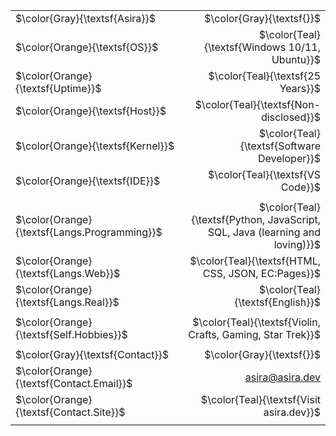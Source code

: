 <!--
Profile inspiration: https://github.com/Andrew6rant https://github.com/daria-stanilevici https://github.com/YassineMouden
Here are some ideas to get you started:
-->

|   |   |
|:---|---:|
|$\color{Gray}{\textsf{Asira}}$|$\color{Gray}{\textsf{}}$|
|$\color{Orange}{\textsf{OS}}$|$\color{Teal}{\textsf{Windows 10/11, Ubuntu}}$|
|$\color{Orange}{\textsf{Uptime}}$|$\color{Teal}{\textsf{25 Years}}$|
|$\color{Orange}{\textsf{Host}}$|$\color{Teal}{\textsf{Non-disclosed}}$|
|$\color{Orange}{\textsf{Kernel}}$|$\color{Teal}{\textsf{Software Developer}}$|
|$\color{Orange}{\textsf{IDE}}$|$\color{Teal}{\textsf{VS Code}}$|
|||
|$\color{Orange}{\textsf{Langs.Programming}}$|$\color{Teal}{\textsf{Python, JavaScript, SQL, Java (learning and loving)}}$|
|$\color{Orange}{\textsf{Langs.Web}}$|$\color{Teal}{\textsf{HTML, CSS, JSON, EC:Pages}}$|
|$\color{Orange}{\textsf{Langs.Real}}$|$\color{Teal}{\textsf{English}}$|
|||
|$\color{Orange}{\textsf{Self.Hobbies}}$|$\color{Teal}{\textsf{Violin, Crafts, Gaming, Star Trek}}$|
|||
|$\color{Gray}{\textsf{Contact}}$|$\color{Gray}{\textsf{}}$|
|$\color{Orange}{\textsf{Contact.Email}}$|asira@asira.dev|
|$\color{Orange}{\textsf{Contact.Site}}$|$\color{Teal}{\textsf{Visit asira.dev}}$|
|||

<!--
<div id="stats" align="left">
    <br/><br/>
    <a href="https://git.io/streak-stats">
      <img src=https://streak-stats.demolab.com/?user=RealAsira&&theme=tokyonight&&hide_border=true&card_width=495>
    </a>
    </br>
    </br>
      <a href="https://github.com/anuraghazra/github-readme-stats">
      <img src=https://github-readme-stats-git-masterrstaa-rickstaa.vercel.app/api?username=RealAsira&hide_border=true&show_icons=true&theme=tokyonight&card_width=495 />
    </a>
  <br/><br/>
    <a href="https://github.com/anuraghazra/github-readme-stats">
        <img src=https://github-readme-stats-git-masterrstaa-rickstaa.vercel.app/api/top-langs/?username=RealAsira&hide_border=true&langs_count=5&show_icons=true&card_width=495&theme=tokyonight&hide=javascript,html,css>
    </a>
  </div>
-->
